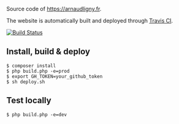 Source code of https://arnaudligny.fr.

The website is automatically built and deployed through [Travis CI](https://travis-ci.org/Narno/arnaudligny.fr/).

[![Build Status](https://travis-ci.org/Narno/arnaudligny.fr.svg?branch=master)](https://travis-ci.org/Narno/arnaudligny.fr)

## Install, build & deploy
```
$ composer install
$ php build.php -e=prod
$ export GH_TOKEN=your_github_token
$ sh deploy.sh
```

## Test locally
```
$ php build.php -e=dev
```
